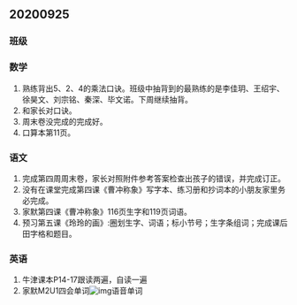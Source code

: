 ## 20200925

### 班级

### 数学

1. 熟练背出5、2、4的乘法口诀。班级中抽背到的最熟练的是李佳玥、王绍宇、徐昊文、刘宗铭、秦深、毕文诺。下周继续抽背。
2. 和家长对口诀。
3. 周末卷没完成的完成好。
4. 口算本第11页。

### 语文

1. 完成第四周周末卷，家长对照附件参考答案检查出孩子的错误，并完成订正。 
2. 没有在课堂完成第四课《曹冲称象》写字本、练习册和抄词本的小朋友家里务必完成。 
3. 家默第四课《曹冲称象》116页生字和119页词语。 
4. 预习第五课《玲玲的画》:圈划生字、词语；标小节号；生字条组词；完成课后田字格和题目。

### 英语

1.	牛津课本P14-17跟读两遍，自读一遍
2.	 家默M2U1四会单词![img](file:///C:\Users\09094080\AppData\Roaming\Tencent\QQTempSys\4I`MDUI8B2C]KU_[AI$HZ_Y.png)语音单词